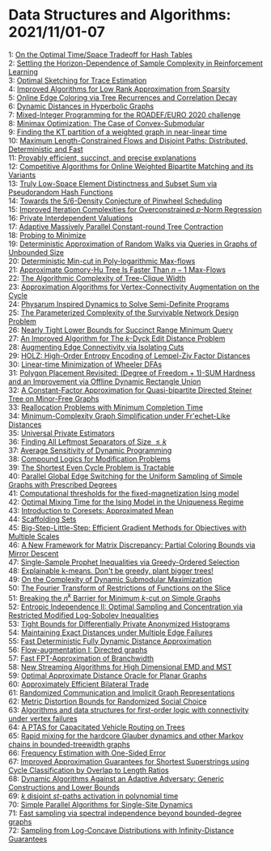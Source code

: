 # Data Structures and Algorithms: 2021/11/01-07  
1: [On the Optimal Time/Space Tradeoff for Hash Tables](https://doi.org/10.48550/arXiv.2111.00602)  
2: [Settling the Horizon-Dependence of Sample Complexity in Reinforcement  Learning](https://doi.org/10.48550/arXiv.2111.00633)  
3: [Optimal Sketching for Trace Estimation](https://doi.org/10.48550/arXiv.2111.00664)  
4: [Improved Algorithms for Low Rank Approximation from Sparsity](https://doi.org/10.48550/arXiv.2111.00668)  
5: [Online Edge Coloring via Tree Recurrences and Correlation Decay](https://doi.org/10.48550/arXiv.2111.00721)  
6: [Dynamic Distances in Hyperbolic Graphs](https://doi.org/10.48550/arXiv.2111.01019)  
7: [Mixed-Integer Programming for the ROADEF/EURO 2020 challenge](https://doi.org/10.48550/arXiv.2111.01047)  
8: [Minimax Optimization: The Case of Convex-Submodular](https://doi.org/10.48550/arXiv.2111.01262)  
9: [Finding the KT partition of a weighted graph in near-linear time](https://doi.org/10.48550/arXiv.2111.01378)  
10: [Maximum Length-Constrained Flows and Disjoint Paths: Distributed,  Deterministic and Fast](https://doi.org/10.48550/arXiv.2111.01422)  
11: [Provably efficient, succinct, and precise explanations](https://doi.org/10.48550/arXiv.2111.01576)  
12: [Competitive Algorithms for Online Weighted Bipartite Matching and its  Variants](https://doi.org/10.48550/arXiv.2111.01718)  
13: [Truly Low-Space Element Distinctness and Subset Sum via Pseudorandom  Hash Functions](https://doi.org/10.48550/arXiv.2111.01759)  
14: [Towards the 5/6-Density Conjecture of Pinwheel Scheduling](https://doi.org/10.48550/arXiv.2111.01784)  
15: [Improved Iteration Complexities for Overconstrained $p$-Norm Regression](https://doi.org/10.48550/arXiv.2111.01848)  
16: [Private Interdependent Valuations](https://doi.org/10.48550/arXiv.2111.01851)  
17: [Adaptive Massively Parallel Constant-round Tree Contraction](https://doi.org/10.48550/arXiv.2111.01904)  
18: [Probing to Minimize](https://doi.org/10.48550/arXiv.2111.01955)  
19: [Deterministic Approximation of Random Walks via Queries in Graphs of  Unbounded Size](https://doi.org/10.48550/arXiv.2111.01997)  
20: [Deterministic Min-cut in Poly-logarithmic Max-flows](https://doi.org/10.48550/arXiv.2111.02008)  
21: [Approximate Gomory-Hu Tree Is Faster Than $n-1$ Max-Flows](https://doi.org/10.48550/arXiv.2111.02022)  
22: [The Algorithmic Complexity of Tree-Clique Width](https://doi.org/10.48550/arXiv.2111.02200)  
23: [Approximation Algorithms for Vertex-Connectivity Augmentation on the  Cycle](https://doi.org/10.48550/arXiv.2111.02234)  
24: [Physarum Inspired Dynamics to Solve Semi-Definite Programs](https://doi.org/10.48550/arXiv.2111.02291)  
25: [The Parameterized Complexity of the Survivable Network Design Problem](https://doi.org/10.48550/arXiv.2111.02295)  
26: [Nearly Tight Lower Bounds for Succinct Range Minimum Query](https://doi.org/10.48550/arXiv.2111.02318)  
27: [An Improved Algorithm for The $k$-Dyck Edit Distance Problem](https://doi.org/10.48550/arXiv.2111.02336)  
28: [Augmenting Edge Connectivity via Isolating Cuts](https://doi.org/10.48550/arXiv.2111.02361)  
29: [HOLZ: High-Order Entropy Encoding of Lempel-Ziv Factor Distances](https://doi.org/10.48550/arXiv.2111.02478)  
30: [Linear-time Minimization of Wheeler DFAs](https://doi.org/10.48550/arXiv.2111.02480)  
31: [Polygon Placement Revisited: (Degree of Freedom + 1)-SUM Hardness and an  Improvement via Offline Dynamic Rectangle Union](https://doi.org/10.48550/arXiv.2111.02544)  
32: [A Constant-Factor Approximation for Quasi-bipartite Directed Steiner  Tree on Minor-Free Graphs](https://doi.org/10.48550/arXiv.2111.02572)  
33: [Reallocation Problems with Minimum Completion Time](https://doi.org/10.48550/arXiv.2111.02579)  
34: [Minimum-Complexity Graph Simplification under Fr\'echet-Like Distances](https://doi.org/10.48550/arXiv.2111.02591)  
35: [Universal Private Estimators](https://doi.org/10.48550/arXiv.2111.02598)  
36: [Finding All Leftmost Separators of Size $\leq k$](https://doi.org/10.48550/arXiv.2111.02614)  
37: [Average Sensitivity of Dynamic Programming](https://doi.org/10.48550/arXiv.2111.02657)  
38: [Compound Logics for Modification Problems](https://doi.org/10.48550/arXiv.2111.02755)  
39: [The Shortest Even Cycle Problem is Tractable](https://doi.org/10.48550/arXiv.2111.02992)  
40: [Parallel Global Edge Switching for the Uniform Sampling of Simple Graphs  with Prescribed Degrees](https://doi.org/10.48550/arXiv.2111.03005)  
41: [Computational thresholds for the fixed-magnetization Ising model](https://doi.org/10.48550/arXiv.2111.03033)  
42: [Optimal Mixing Time for the Ising Model in the Uniqueness Regime](https://doi.org/10.48550/arXiv.2111.03034)  
43: [Introduction to Coresets: Approximated Mean](https://doi.org/10.48550/arXiv.2111.03046)  
44: [Scaffolding Sets](https://doi.org/10.48550/arXiv.2111.03135)  
45: [Big-Step-Little-Step: Efficient Gradient Methods for Objectives with  Multiple Scales](https://doi.org/10.48550/arXiv.2111.03137)  
46: [A New Framework for Matrix Discrepancy: Partial Coloring Bounds via  Mirror Descent](https://doi.org/10.48550/arXiv.2111.03171)  
47: [Single-Sample Prophet Inequalities via Greedy-Ordered Selection](https://doi.org/10.48550/arXiv.2111.03174)  
48: [Explainable k-means. Don't be greedy, plant bigger trees!](https://doi.org/10.48550/arXiv.2111.03193)  
49: [On the Complexity of Dynamic Submodular Maximization](https://doi.org/10.48550/arXiv.2111.03198)  
50: [The Fourier Transform of Restrictions of Functions on the Slice](https://doi.org/10.48550/arXiv.2111.03213)  
51: [Breaking the $n^k$ Barrier for Minimum $k$-cut on Simple Graphs](https://doi.org/10.48550/arXiv.2111.03221)  
52: [Entropic Independence II: Optimal Sampling and Concentration via  Restricted Modified Log-Sobolev Inequalities](https://doi.org/10.48550/arXiv.2111.03247)  
53: [Tight Bounds for Differentially Private Anonymized Histograms](https://doi.org/10.48550/arXiv.2111.03257)  
54: [Maintaining Exact Distances under Multiple Edge Failures](https://doi.org/10.48550/arXiv.2111.03360)  
55: [Fast Deterministic Fully Dynamic Distance Approximation](https://doi.org/10.48550/arXiv.2111.03361)  
56: [Flow-augmentation I: Directed graphs](https://doi.org/10.48550/arXiv.2111.03450)  
57: [Fast FPT-Approximation of Branchwidth](https://doi.org/10.48550/arXiv.2111.03492)  
58: [New Streaming Algorithms for High Dimensional EMD and MST](https://doi.org/10.48550/arXiv.2111.03528)  
59: [Optimal Approximate Distance Oracle for Planar Graphs](https://doi.org/10.48550/arXiv.2111.03560)  
60: [Approximately Efficient Bilateral Trade](https://doi.org/10.48550/arXiv.2111.03611)  
61: [Randomized Communication and Implicit Graph Representations](https://doi.org/10.48550/arXiv.2111.03639)  
62: [Metric Distortion Bounds for Randomized Social Choice](https://doi.org/10.48550/arXiv.2111.03694)  
63: [Algorithms and data structures for first-order logic with connectivity  under vertex failures](https://doi.org/10.48550/arXiv.2111.03725)  
64: [A PTAS for Capacitated Vehicle Routing on Trees](https://doi.org/10.48550/arXiv.2111.03735)  
65: [Rapid mixing for the hardcore Glauber dynamics and other Markov chains  in bounded-treewidth graphs](https://doi.org/10.48550/arXiv.2111.03898)  
66: [Frequency Estimation with One-Sided Error](https://doi.org/10.48550/arXiv.2111.03953)  
67: [Improved Approximation Guarantees for Shortest Superstrings using Cycle  Classification by Overlap to Length Ratios](https://doi.org/10.48550/arXiv.2111.03968)  
68: [Dynamic Algorithms Against an Adaptive Adversary: Generic Constructions  and Lower Bounds](https://doi.org/10.48550/arXiv.2111.03980)  
69: [$k$ disjoint $st$-paths activation in polynomial time](https://doi.org/10.48550/arXiv.2111.04011)  
70: [Simple Parallel Algorithms for Single-Site Dynamics](https://doi.org/10.48550/arXiv.2111.04044)  
71: [Fast sampling via spectral independence beyond bounded-degree graphs](https://doi.org/10.48550/arXiv.2111.04066)  
72: [Sampling from Log-Concave Distributions with Infinity-Distance  Guarantees](https://doi.org/10.48550/arXiv.2111.04089)  
